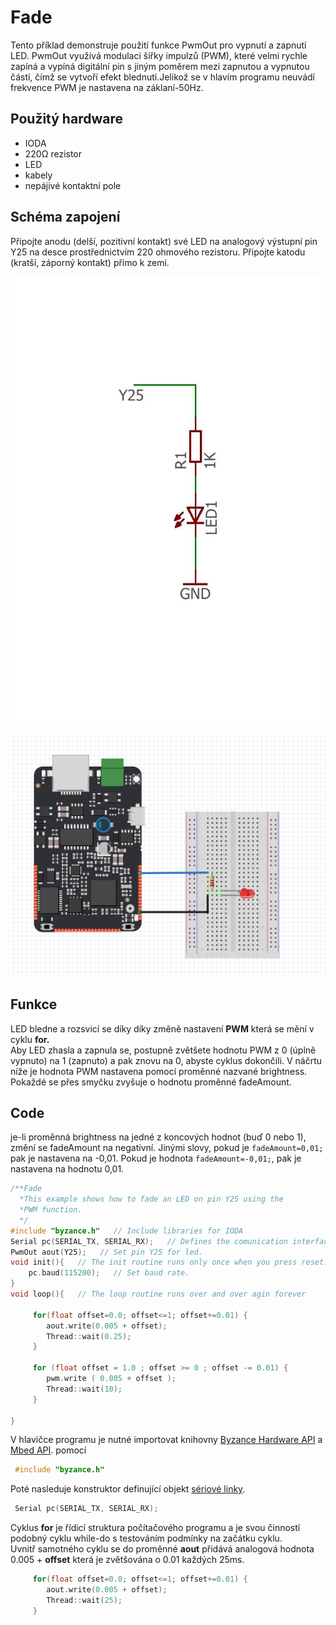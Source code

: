 # Fade

Tento příklad demonstruje použití funkce PwmOut pro vypnutí a zapnutí LED. PwmOut využívá modulaci šířky impulzů \(PWM\), které velmi rychle zapíná a vypíná digitální pin s jiným poměrem mezi zapnutou a vypnutou částí, čímž se vytvoří efekt blednutí.Jelikož se v hlavím programu neuvádí frekvence PWM je nastavena na záklaní-50Hz.

## Použitý hardware

* IODA
* 220Ω rezistor
* LED
* kabely
* nepájivé kontaktní pole

## Schéma zapojení

Připojte anodu \(delší, pozitivní kontakt\) své LED na analogový výstupní pin Y25 na desce prostřednictvím 220 ohmového rezistoru. Připojte katodu \(kratší, záporný kontakt\) přímo k zemi.

![](../../../.gitbook/assets/untitled-page-001-2.jpg)

![](../../../.gitbook/assets/fade-fritzing%20%281%29.PNG)

## Funkce 

LED bledne a rozsvicí se díky díky změně nastavení **PWM** která se mění v cyklu **for.**   
Aby LED zhasla a zapnula se, postupně zvětšete hodnotu PWM z 0 \(úplně vypnuto\) na 1 \(zapnuto\) a pak znovu na 0, abyste cyklus dokončili. V náčrtu níže je hodnota PWM nastavena pomocí proměnné nazvané brightness. Pokaždé se přes smyčku zvyšuje o hodnotu proměnné fadeAmount.

## Code

je-li proměnná brightness na jedné z koncových hodnot \(buď 0 nebo 1\), změní se fadeAmount na negativní. Jinými slovy, pokud je `fadeAmount=0,01;` pak je nastavena na -0,01. Pokud je hodnota `fadeAmount=-0,01;`, pak je nastavena na hodnotu 0,01.

```cpp
/**Fade
  *This example shows how to fade an LED on pin Y25 using the
  *PWM function.
  */
#include "byzance.h"   // Include libraries for IODA
Serial pc(SERIAL_TX, SERIAL_RX);   // Defines the comunication interface if the serial line , SPI, CAN is needen in the program.
PwmOut aout(Y25);   // Set pin Y25 for led.
void init(){   // The init routine runs only once when you press reset.
    pc.baud(115200);   // Set baud rate.
}
void loop(){   // The loop routine runs over and over agin forever

     for(float offset=0.0; offset<=1; offset+=0.01) {
        aout.write(0.005 + offset);
        Thread::wait(0.25);
     }

     for (float offset = 1.0 ; offset >= 0 ; offset -= 0.01) {
        pwm.write ( 0.005 + offset );
        Thread::wait(10);
     }

}
```



 V hlavičce programu je nutné importovat knihovny [Byzance Hardware API](https://docu.byzance.cz/hardware-a-programovani/programovani-hw/byzance-api) a [Mbed API](https://docu.byzance.cz/hardware-a-programovani/programovani-hw/mbed-api). pomocí

```cpp
 #include "byzance.h"
```

 Poté nasleduje konstruktor definující objekt [sériové linky](https://docu.byzance.cz/hardware-a-programovani/tutorialy/komunikace-po-seriove-lince-uart-s-pc).

```cpp
 Serial pc(SERIAL_TX, SERIAL_RX);
```

Cyklus **for** je řídicí struktura počítačového programu a je svou činností podobný cyklu while-do s testováním podmínky na začátku cyklu.  
 Uvnitř samotného cyklu se do proměnné **aout** přidává analogová hodnota 0.005  + **offset** která je zvětšována o 0.01 každých 25ms. 

```cpp
     for(float offset=0.0; offset<=1; offset+=0.01) {
        aout.write(0.005 + offset);
        Thread::wait(25);
     }
```



